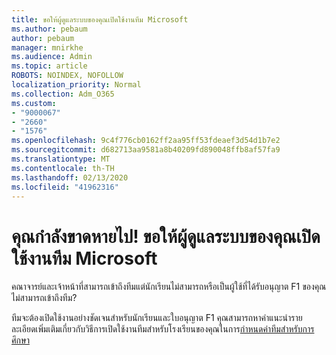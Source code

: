 ```yaml
---
title: ขอให้ผู้ดูแลระบบของคุณเปิดใช้งานทีม Microsoft
ms.author: pebaum
author: pebaum
manager: mnirkhe
ms.audience: Admin
ms.topic: article
ROBOTS: NOINDEX, NOFOLLOW
localization_priority: Normal
ms.collection: Adm_O365
ms.custom:
- "9000067"
- "2660"
- "1576"
ms.openlocfilehash: 9c4f776cb0162ff2aa95ff53fdeaef3d54d1b7e2
ms.sourcegitcommit: d682713aa9581a8b40209fd890048ffb8af57fa9
ms.translationtype: MT
ms.contentlocale: th-TH
ms.lasthandoff: 02/13/2020
ms.locfileid: "41962316"
---
```

# <a name="youre-missing-out-ask-your-admin-to-enable-microsoft-teams"></a>คุณกำลังขาดหายไป! ขอให้ผู้ดูแลระบบของคุณเปิดใช้งานทีม Microsoft

คณาจารย์และเจ้าหน้าที่สามารถเข้าถึงทีมแต่นักเรียนไม่สามารถหรือเป็นผู้ใช้ที่ได้รับอนุญาต F1 ของคุณไม่สามารถเข้าถึงทีม?

ทีมจะต้องเปิดใช้งานอย่างชัดเจนสำหรับนักเรียนและใบอนุญาต F1 คุณสามารถหาคำแนะนำรายละเอียดเพิ่มเติมเกี่ยวกับวิธีการเปิดใช้งานทีมสำหรับโรงเรียนของคุณในการ[กำหนดค่าทีมสำหรับการศึกษา](https://docs.microsoft.com/microsoft-365/education/deploy/set-up-teams-for-education) 